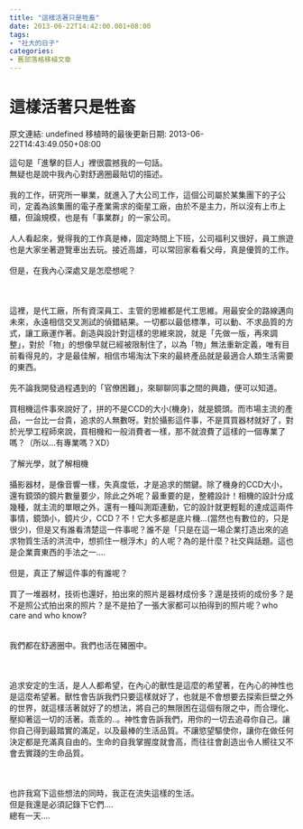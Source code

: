 ```yaml
---
title: "這樣活著只是牲畜"
date: 2013-06-22T14:42:00.001+08:00
tags: 
- "社大的日子"
categories:
- 舊部落格移植文章
---
```


# 這樣活著只是牲畜

原文連結: undefined
移植時的最後更新日期: 2013-06-22T14:43:49.050+08:00

這句是「進擊的巨人」裡很震撼我的一句話。<br />無疑也是說中我內心對舒適圈最貼切的描述。<br /><br />我的工作，研究所一畢業，就進入了大公司工作，這個公司屬於某集團下的子公司，定義為該集團的電子產業需求的衛星工廠，由於不是主力，所以沒有上市上櫃，但論規模，也是有「事業群」的一家公司。<br /><br />人人看起來，覺得我的工作真是棒，固定時間上下班，公司福利又很好，員工旅遊也是大家坐著遊覽車出去玩。接近高雄，可以常回家看看父母，真是優質的工作。<br /><br />但是，在我內心深處又是怎麼想呢？<br /><br /><a name='more'></a><br /><br />這裡，是代工廠，所有資深員工、主管的思維都是代工思維。用最安全的路線邁向未來，永遠相信交叉測試的偵錯結果。一切都以最低標準，可以動、不求品質的方式，讓工廠運作著。創造與設計對這樣的思維來說，就是「先做一版，再來調整」，對於「物」的想像早就已經被限制住了，以為「物」無法重新定義，唯有目前看得見的，才是最佳解，相信市場淘汰下來的最終產品就是最適合人類生活需要的東西。<br /><br />先不論我開發過程遇到的「官僚困難」，來聊聊同事之間的興趣，便可以知道。<br /><br />買相機這件事來說好了，拼的不是CCD的大小(機身)，就是鏡頭。而市場主流的產品，一台比一台貴，追求的人無數呀。對於攝影這件事，不是買買器材就好了，對於光學工程師來說，買相機和一般消費者一樣，那不就浪費了這樣的一個專業了嗎？（所以...有專業嗎？XD）<br /><br />了解光學，就了解相機<br /><br />攝影器材，是像音響一樣，失真度低，才是追求的關鍵。除了機身的CCD大小，還有鏡頭的鏡片數量要少，除此之外呢？最重要的是，整體設計！相機的設計分成幾種，就主流的單眼之外，還有一種叫測距連動，它的設計就更輕鬆的達成這兩件事情，鏡頭小，鏡片少，CCD？不！它大多都是底片機...(當然也有數位的，只是很少)，但是又有誰看清楚這一件事呢？誰不是「只是在這一場企業打造出來的追求物質生活的洪流中，想抓住一根浮木」的人呢？為的是什麼？社交與話題。這也是企業賣東西的手法之一....<br /><br />但是，真正了解這件事的有誰呢？<br /><br />買了一堆器材，技術也還好，拍出來的照片是器材成份多？還是技術的成份多？是不是照公式拍出來的照片？是不是拍了一張大家都可以拍得到的照片呢？who care and who know?<br /><br /><br />我們都在舒適圈中。我們也活在豬圈中。<br /><br /><br /><br />追求安定的生活，是人人都希望，在內心的獸性是這麼的希望著，在內心的神性也是這麼希望著。獸性會告訴我們只要這樣就好了，也就是不會想要去探索巨壁之外的世界，就這樣活著就好了的想法，將自己的無限困在這個有限之中，而合理化、壓抑著這一切的活著。乖乖的..。神性會告訴我們，用你的一切去追尋你自己。讓你自己得到最踏實的滿足，以及最棒的生活品質。不讓慾望驅使你，讓你在做任何決定都是充滿真自由的。生命的自我掌握度就會高，而往往會創造出令人嚮往又不會去實踐的生命品質。<br /><br /><br /><br />也許我寫下這些想法的同時，我正在流失這樣的生活。<br />但是我還是必須記錄下它們....<br />總有一天....
